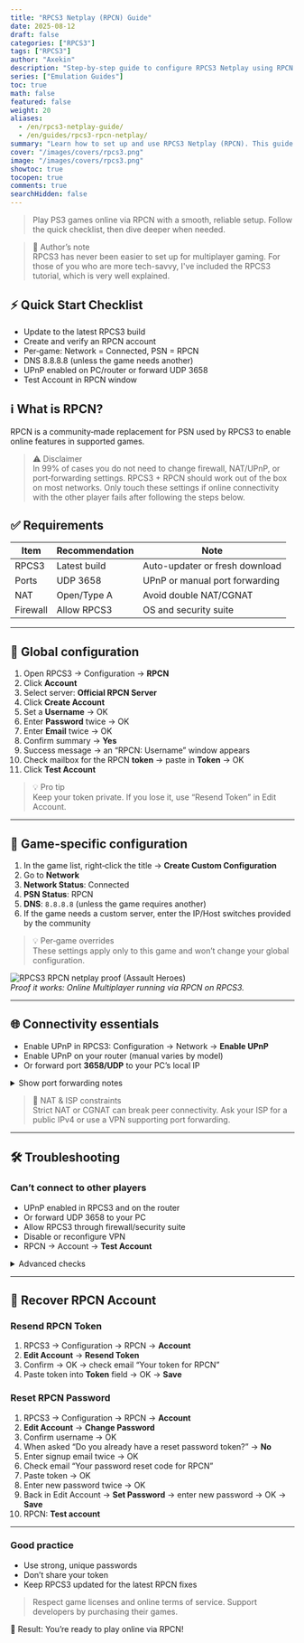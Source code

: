 ```yaml
---
title: "RPCS3 Netplay (RPCN) Guide"
date: 2025-08-12
draft: false
categories: ["RPCS3"]
tags: ["RPCS3"]
author: "Axekin"
description: "Step-by-step guide to configure RPCS3 Netplay using RPCN: global setup, per-game settings, troubleshooting, and account recovery."
series: ["Emulation Guides"]
toc: true
math: false
featured: false
weight: 20
aliases:
  - /en/rpcs3-netplay-guide/
  - /en/guides/rpcs3-rpcn-netplay/
summary: "Learn how to set up and use RPCS3 Netplay (RPCN). This guide covers global configuration, per-game settings, connectivity fixes, and RPCN account recovery."
cover: "/images/covers/rpcs3.png"
image: "/images/covers/rpcs3.png"
showtoc: true
tocopen: true
comments: true
searchHidden: false
---
```


> Play PS3 games online via RPCN with a smooth, reliable setup. Follow the quick checklist, then dive deeper when needed.

> 📝 Author’s note  
> RPCS3 has never been easier to set up for multiplayer gaming. For those of you who are more tech-savvy, I've included the RPCS3 tutorial, which is very well explained.

## ⚡ Quick Start Checklist

- Update to the latest RPCS3 build
- Create and verify an RPCN account
- Per‑game: Network = Connected, PSN = RPCN
- DNS 8.8.8.8 (unless the game needs another)
- UPnP enabled on PC/router or forward UDP 3658
- Test Account in RPCN window

## ℹ️ What is RPCN?

RPCN is a community‑made replacement for PSN used by RPCS3 to enable online features in supported games.

> ⚠️ Disclaimer  
> In 99% of cases you do not need to change firewall, NAT/UPnP, or port‑forwarding settings. RPCS3 + RPCN should work out of the box on most networks. Only touch these settings if online connectivity with the other player fails after following the steps below.

## ✅ Requirements

| Item | Recommendation | Note |
|------|----------------|------|
| RPCS3 | Latest build | Auto-updater or fresh download |
| Ports | UDP 3658 | UPnP or manual port forwarding |
| NAT | Open/Type A | Avoid double NAT/CGNAT |
| Firewall | Allow RPCS3 | OS and security suite |

---

## 🔧 Global configuration

1. Open RPCS3 → Configuration → **RPCN**
2. Click **Account**
3. Select server: **Official RPCN Server**
4. Click **Create Account**
5. Set a **Username** → OK
6. Enter **Password** twice → OK
7. Enter **Email** twice → OK
8. Confirm summary → **Yes**
9. Success message → an “RPCN: Username” window appears
10. Check mailbox for the RPCN **token** → paste in **Token** → OK
11. Click **Test Account**

> 💡 Pro tip  
> Keep your token private. If you lose it, use “Resend Token” in Edit Account.

---

## 🎯 Game-specific configuration

1. In the game list, right‑click the title → **Create Custom Configuration**
2. Go to **Network**
3. **Network Status**: Connected
4. **PSN Status**: RPCN
5. **DNS**: `8.8.8.8` (unless the game requires another)
6. If the game needs a custom server, enter the IP/Host switches provided by the community

> 💡 Per‑game overrides  
> These settings apply only to this game and won’t change your global configuration.

![RPCS3 RPCN netplay proof (Assault Heroes)](/images/covers/rpcs3_mp.png)  
*Proof it works: Online Multiplayer running via RPCN on RPCS3.*

---

## 🌐 Connectivity essentials

- Enable UPnP in RPCS3: Configuration → Network → **Enable UPnP**
- Enable UPnP on your router (manual varies by model)
- Or forward port **3658/UDP** to your PC’s local IP

<details>
  <summary>Show port forwarding notes</summary>

- Forward: UDP 3658 → your PC IP (reserve via DHCP)  
- Avoid double NAT (bridge ISP modem if needed)  
- VPNs may block inbound UDP; either configure port forwarding on the VPN or disable it while playing
</details>

> 🚧 NAT & ISP constraints  
> Strict NAT or CGNAT can break peer connectivity. Ask your ISP for a public IPv4 or use a VPN supporting port forwarding.

---

## 🛠️ Troubleshooting

### Can’t connect to other players
- UPnP enabled in RPCS3 and on the router
- Or forward UDP 3658 to your PC
- Allow RPCS3 through firewall/security suite
- Disable or reconfigure VPN
- RPCN → Account → **Test Account**

<details>
  <summary>Advanced checks</summary>

- Confirm your PC’s IP didn’t change (DHCP reservation)  
- Detect double NAT (modem + router both routing)  
- Router NAT test should target Open/Type A
</details>

---

## 🔐 Recover RPCN Account

### Resend RPCN Token
1. RPCS3 → Configuration → RPCN → **Account**
2. **Edit Account** → **Resend Token**
3. Confirm → OK → check email “Your token for RPCN”
4. Paste token into **Token** field → OK → **Save**

### Reset RPCN Password
1. RPCS3 → Configuration → RPCN → **Account**
2. **Edit Account** → **Change Password**
3. Confirm username → OK
4. When asked “Do you already have a reset password token?” → **No**
5. Enter signup email twice → OK
6. Check email “Your password reset code for RPCN”
7. Paste token → OK
8. Enter new password twice → OK
9. Back in Edit Account → **Set Password** → enter new password → OK → **Save**
10. RPCN: **Test account**

---

### Good practice
- Use strong, unique passwords  
- Don’t share your token  
- Keep RPCS3 updated for the latest RPCN fixes  

> Respect game licenses and online terms of service. Support developers by purchasing their games.

🎯 Result: You’re ready to play online via RPCN!
````